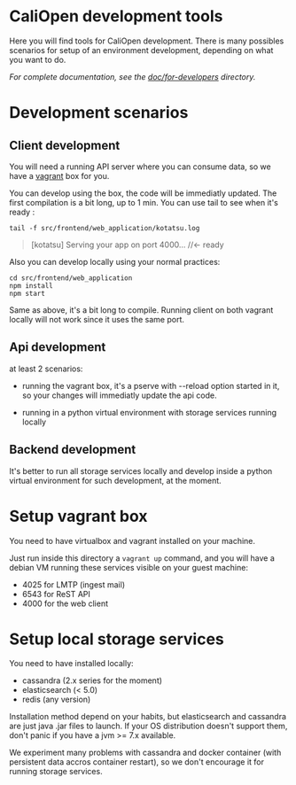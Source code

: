 # CaliOpen development tools

Here you will find tools for CaliOpen development. There is many possibles
scenarios for setup of an environment development, depending on what you
want to do.

_For complete documentation, see the [doc/for-developers]() directory._

# Development scenarios

## Client development

You will need a running API server where you can consume data, so we have a
[vagrant](https://vagrantup.com) box for you.

You can develop using the box, the code will be immediatly updated. The first compilation is a bit
long, up to 1 min. You can use tail to see when it's ready :

```
tail -f src/frontend/web_application/kotatsu.log
```

> [kotatsu] Serving your app on port 4000... //<- ready

Also you can develop locally using your normal practices:

```
cd src/frontend/web_application
npm install
npm start
```

Same as above, it's a bit long to compile. Running client on both vagrant locally will not work
since it uses the same port.


## Api development

at least 2 scenarios:

- running the vagrant box, it's a pserve with --reload option started
  in it, so your changes will immediatly update the api code.

- running in a python virtual environment with storage services running locally

## Backend development

It's better to run all storage services locally and develop inside a python virtual
environment for such development, at the moment.

# Setup vagrant box

You need to have virtualbox and vagrant installed on your machine.

Just run inside this directory a ``vagrant up`` command, and you will have a debian
VM running these services visible on your guest machine:

- 4025 for LMTP (ingest mail)
- 6543 for ReST API
- 4000 for the web client


# Setup local storage services

You need to have installed locally:
- cassandra (2.x series for the moment)
- elasticsearch (< 5.0)
- redis (any version)

Installation method depend on your habits, but elasticsearch and cassandra are just
java .jar files to launch. If your OS distribution doesn't support them, don't panic
if you have a jvm >= 7.x available.

We experiment many problems with cassandra and docker container (with persistent
data accros container restart), so we don't encourage it for running storage services.
